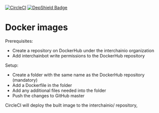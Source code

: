 [![CircleCI](https://circleci.com/gh/interchainio/docker/tree/master.svg?style=svg&circle-token=eb616dd897ad66e522e230ddd88142695068c9c3)](https://circleci.com/gh/interchainio/docker/tree/master)
[![DepShield Badge](https://depshield.sonatype.org/badges/interchainio/docker/depshield.svg)](https://depshield.github.io)

# Docker images

Prerequisites:
- Create a repository on DockerHub under the interchainio organization
- Add interchainbot write permissions to the DockerHub repository

Setup:
- Create a folder with the same name as the DockerHub repository (mandatory)
- Add a Dockerfile in the folder
- Add any additional files needed into the folder
- Push the changes to GitHub master

CircleCI will deploy the built image to the interchainio/<folder> repository,

